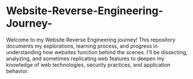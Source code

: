 # Website-Reverse-Engineering-Journey-
Welcome to my Website Reverse Engineering journey! This repository documents my explorations, learning process, and progress in understanding how websites function behind the scenes. I'll be dissecting, analyzing, and sometimes replicating web features to deepen my knowledge of web technologies, security practices, and application behavior.
